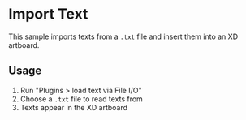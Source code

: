 # Import Text

This sample imports texts from a `.txt` file and insert them into an XD artboard.

## Usage

1. Run "Plugins > load text via File I/O"
1. Choose a `.txt` file to read texts from
1. Texts appear in the XD artboard
